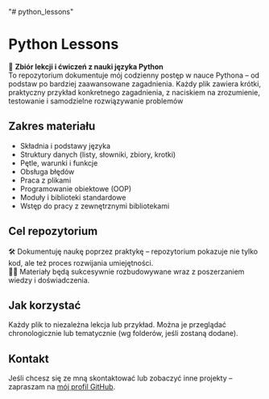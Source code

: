 "# python_lessons" 
# Python Lessons

📘 **Zbiór lekcji i ćwiczeń z nauki języka Python**  
To repozytorium dokumentuje mój codzienny postęp w nauce Pythona – od podstaw po bardziej zaawansowane zagadnienia. Każdy plik zawiera krótki, praktyczny przykład konkretnego zagadnienia, z naciskiem na zrozumienie, testowanie i samodzielne rozwiązywanie problemów

## Zakres materiału
- Składnia i podstawy języka
- Struktury danych (listy, słowniki, zbiory, krotki)
- Pętle, warunki i funkcje
- Obsługa błędów
- Praca z plikami
- Programowanie obiektowe (OOP)
- Moduły i biblioteki standardowe
- Wstęp do pracy z zewnętrznymi bibliotekami

## Cel repozytorium
🛠 Dokumentuję naukę poprzez praktykę – repozytorium pokazuje nie tylko kod, ale też proces rozwijania umiejętności.  
👩‍💻 Materiały będą sukcesywnie rozbudowywane wraz z poszerzaniem wiedzy i doświadczenia.

## Jak korzystać
Każdy plik to niezależna lekcja lub przykład. Można je przeglądać chronologicznie lub tematycznie (wg folderów, jeśli zostaną dodane).

## Kontakt
Jeśli chcesz się ze mną skontaktować lub zobaczyć inne projekty – zapraszam na [mój profil GitHub](https://github.com/marlenalech).
